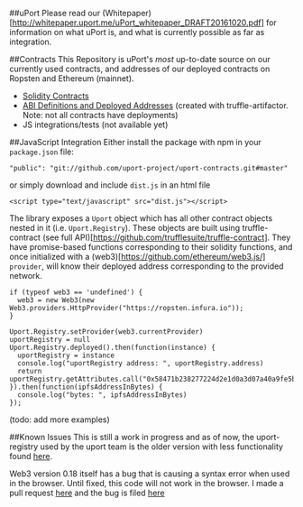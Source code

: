 ##uPort
Please read our (Whitepaper)[http://whitepaper.uport.me/uPort_whitepaper_DRAFT20161020.pdf] for information on what uPort is, and what is currently possible as far as integration.

##Contracts
This Repository is uPort's *most* up-to-date source on our currently used contracts, and addresses of our deployed contracts on Ropsten and Ethereum (mainnet).
- [Solidity Contracts](https://github.com/ConsenSys/uport-proxy/tree/master/contracts)
- [ABI Definitions and Deployed Addresses](https://github.com/ConsenSys/uport-proxy/tree/master/build/contracts) (created with truffle-artifactor. Note: not all contracts have deployments)
- JS integrations/tests (not available yet)



##JavaScript Integration
Either install the package with npm in your `package.json` file:
```
"public": "git://github.com/uport-project/uport-contracts.git#master"
```
or simply download and include `dist.js` in an html file
```
<script type="text/javascript" src="dist.js"></script>

```
The library exposes a `Uport` object which has all other contract objects nested in it (i.e. `Uport.Registry`). These objects are built using truffle-contract (see full API)[https://github.com/trufflesuite/truffle-contract]. They have promise-based functions corresponding to their solidity functions, and once initialized with a (web3)[https://github.com/ethereum/web3.js/] `provider`, will know their deployed address corresponding to the provided network.

```
if (typeof web3 == 'undefined') {
  web3 = new Web3(new Web3.providers.HttpProvider("https://ropsten.infura.io"));
}

Uport.Registry.setProvider(web3.currentProvider)
uportRegistry = null
Uport.Registry.deployed().then(function(instance) {
  uportRegistry = instance
  console.log("uportRegistry address: ", uportRegistry.address)
  return uportRegistry.getAttributes.call("0x58471b238277224d2e1d0a3d07a40a9fe5bd485e")
}).then(function(ipfsAddressInBytes) {
  console.log("bytes: ", ipfsAddressInBytes)
});

```
(todo: add more examples)

##Known Issues
This is still a work in progress and as of now, the uport-registry used by the uport team is the older version with less functionality found [here](https://github.com/uport-project/uport-registry). 

Web3 version 0.18 itself has a bug that is causing a syntax error when used in the browser. Until fixed, this code will not work in the browser. I made a pull request [here](https://github.com/ethereum/web3.js/pull/563) and the bug is filed [here](https://github.com/ethereum/web3.js/issues/555)
